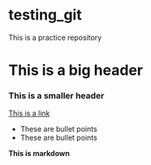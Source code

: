 # testing_git
This is a practice repository
# This is a big header

### This is a smaller header

[This is a link](https://xyz.xx)

- These are bullet points
- These are bullet points

**This is markdown**
